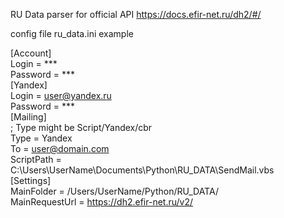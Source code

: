 RU Data parser for official API https://docs.efir-net.ru/dh2/#/


config file ru_data.ini example

[Account] <br />
Login = *** <br />
Password = *** <br />
[Yandex] <br />
Login = user@yandex.ru <br />
Password = *** <br />
[Mailing] <br />
; Type might be Script/Yandex/cbr <br />
Type = Yandex <br />
To = user@domain.com <br />
ScriptPath = C:\\Users\\UserName\\Documents\\Python\\RU_DATA\\SendMail.vbs <br /> 
[Settings] <br />
MainFolder = /Users/UserName/Python/RU_DATA/ <br />
MainRequestUrl = https://dh2.efir-net.ru/v2/ <br />

